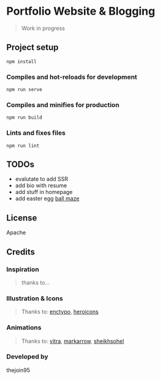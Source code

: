 # Portfolio Website & Blogging

> Work in progress

## Project setup
```
npm install
```

### Compiles and hot-reloads for development
```
npm run serve
```

### Compiles and minifies for production
```
npm run build
```

### Lints and fixes files
```
npm run lint
```

## TODOs

- evalutate to add SSR
- add bio with resume
- add stuff in homepage
- add easter egg [ball maze](https://developer.mozilla.org/en-US/docs/Games/Tutorials/HTML5_Gamedev_Phaser_Device_Orientation)

## License

Apache

## Credits

### Inspiration

> thanks to...

### Illustration & Icons

> Thanks to: [enctypo](http://www.entypo.com/), [heroicons](https://github.com/tailwindlabs/heroicons)

### Animations

> Thanks to: [vitra](https://lottiefiles.com/vitra), [markarrow](https://lottiefiles.com/markarrow), [sheikhsohel](https://lottiefiles.com/sheikhsohel)

### Developed by

thejoin95